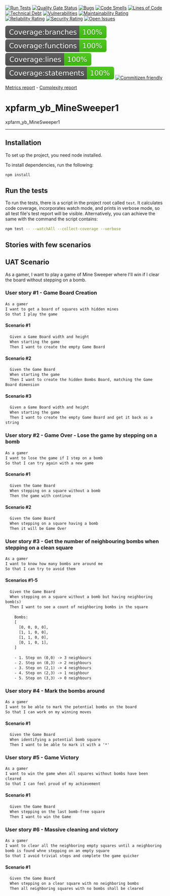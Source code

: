 [![Run Tests](https://github.com/carlo-tronnberg/xpfarm_yb_MineSweeper1/actions/workflows/main.yml/badge.svg)](https://github.com/carlo-tronnberg/xpfarm_yb_MineSweeper1/actions/workflows/main.yml/badge.svg)
[![Quality Gate Status](https://sonarcloud.io/api/project_badges/measure?project=carlo-tronnberg_xpfarm_yb_MineSweeper1&metric=alert_status)](https://sonarcloud.io/summary/new_code?id=carlo-tronnberg_xpfarm_yb_MineSweeper1)
[![Bugs](https://sonarcloud.io/api/project_badges/measure?project=carlo-tronnberg_xpfarm_yb_MineSweeper1&metric=bugs)](https://sonarcloud.io/summary/new_code?id=carlo-tronnberg_xpfarm_yb_MineSweeper1)
[![Code Smells](https://sonarcloud.io/api/project_badges/measure?project=carlo-tronnberg_xpfarm_yb_MineSweeper1&metric=code_smells)](https://sonarcloud.io/summary/new_code?id=carlo-tronnberg_xpfarm_yb_MineSweeper1)
[![Lines of Code](https://sonarcloud.io/api/project_badges/measure?project=carlo-tronnberg_xpfarm_yb_MineSweeper1&metric=ncloc)](https://sonarcloud.io/summary/new_code?id=carlo-tronnberg_xpfarm_yb_MineSweeper1)
[![Technical Debt](https://sonarcloud.io/api/project_badges/measure?project=carlo-tronnberg_xpfarm_yb_MineSweeper1&metric=sqale_index)](https://sonarcloud.io/summary/new_code?id=carlo-tronnberg_xpfarm_yb_MineSweeper1)
[![Vulnerabilities](https://sonarcloud.io/api/project_badges/measure?project=carlo-tronnberg_xpfarm_yb_MineSweeper1&metric=vulnerabilities)](https://sonarcloud.io/summary/new_code?id=carlo-tronnberg_xpfarm_yb_MineSweeper1)
[![Maintainability Rating](https://sonarcloud.io/api/project_badges/measure?project=carlo-tronnberg_xpfarm_yb_MineSweeper1&metric=sqale_rating)](https://sonarcloud.io/summary/new_code?id=carlo-tronnberg_xpfarm_yb_MineSweeper1)
[![Reliability Rating](https://sonarcloud.io/api/project_badges/measure?project=carlo-tronnberg_xpfarm_yb_MineSweeper1&metric=reliability_rating)](https://sonarcloud.io/summary/new_code?id=carlo-tronnberg_xpfarm_yb_MineSweeper1)
[![Security Rating](https://sonarcloud.io/api/project_badges/measure?project=carlo-tronnberg_xpfarm_yb_MineSweeper1&metric=security_rating)](https://sonarcloud.io/summary/new_code?id=carlo-tronnberg_xpfarm_yb_MineSweeper1)
[![Open Issues](https://img.shields.io/github/issues/carlo-tronnberg/badge.svg)](https://github.com/carlo-tronnberg/xpfarm_yb_MineSweeper1/issues)

[![Build Status](coverage/badge-branches.svg)](coverage/badge-branches.svg)
[![Build Status](coverage/badge-functions.svg)](coverage/badge-functions.svg)
[![Build Status](coverage/badge-lines.svg)](coverage/badge-lines.svg)
[![Build Status](coverage/badge-statements.svg)](coverage/badge-statements.svg)
[![Commitizen friendly](https://img.shields.io/badge/commitizen-friendly-brightgreen.svg)](http://commitizen.github.io/cz-cli/)

[Metrics report](metrics.md) -
[Complexity report](complexity-report.md)

# xpfarm_yb_MineSweeper1

xpfarm_yb_MineSweeper1

---

## Installation

To set up the project, you need node installed.

To install dependencies, run the following:

```sh
npm install
```

## Run the tests

To run the tests, there is a script in the project root called `test`. It calculates code coverage, incorporates
watch mode, and prints in verbose mode, so all test file's test report will be visible. Alternatively, you
can achieve the same with the command the script contains:

```sh
npm test -- --watchAll --collect-coverage --verbose
```

## Stories with few scenarios

## UAT Scenario

As a gamer, I want to play a game of Mine Sweeper where I'll win if I clear the board without stepping on a bomb.

### User story #1 - Game Board Creation

```
As a gamer
I want to get a board of squares with hidden mines
So that I play the game
```

#### Scenario #1

```
  Given a Game Board width and height
  When starting the game
  Then I want to create the empty Game Board
```

#### Scenario #2

```
  Given the Game Board
  When starting the game
  Then I want to create the hidden Bombs Board, matching the Game Board dimension
```

#### Scenario #3

```
  Given a Game Board width and height
  When starting the game
  Then I want to create the empty Game Board and get it back as a string
```

### User story #2 - Game Over - Lose the game by stepping on a bomb

```
As a gamer
I want to lose the game if I step on a bomb
So that I can try again with a new game
```

#### Scenario #1

```
  Given the Game Board
  When stepping on a square without a bomb
  Then the game with continue
```

#### Scenario #2

```
  Given the Game Board
  When stepping on a square having a bomb
  Then it will be Game Over
```

### User story #3 - Get the number of neighbouring bombs when stepping on a clean square

```
As a gamer
I want to know how many bombs are around me
So that I can try to avoid them
```

#### Scenarios #1-5

```
  Given the Game Board
  When stepping on a square without a bomb but having neighboring bomb(s)
  Then I want to see a count of neighboring bombs in the square

    Bombs:
    [
      [0, 0, 0, 0],
      [1, 1, 0, 0],
      [1, 1, 0, 0],
      [0, 1, 0, 1],
    ]

    - 1. Step on (0,0) -> 3 neighbours
    - 2. Step on (0,3) -> 2 neighbours
    - 3. Step on (2,1) -> 4 neighbours
    - 4. Step on (2,3) -> 1 neighbour
    - 5. Step on (3,3) -> 0 neighbours
```

### User story #4 - Mark the bombs around

```
As a gamer
I want to be able to mark the potential bombs on the board
So that I can work on my winning moves
```

#### Scenario #1

```
  Given the Game Board
  When identifying a potential bomb square
  Then I want to be able to mark it with a '*'
```

### User story #5 - Game Victory

```
As a gamer
I want to win the game when all squares without bombs have been cleared
So that I can feel proud of my achievement
```

#### Scenario #1

```
  Given the Game Board
  When stepping on the last bomb-free square
  Then I want to win the Game
```

### User story #6 - Massive cleaning and victory

```
As a gamer
I want to clear all the neighboring empty squares until a neighboring bomb is found whne stepping on an empty square
So that I avoid trivial steps and complete the game quicker
```

#### Scenario #1

```
  Given the Game Board
  When stepping on a clear square with no neighboring bombs
  Then all neighboring squares with no bombs shall be cleared
```
